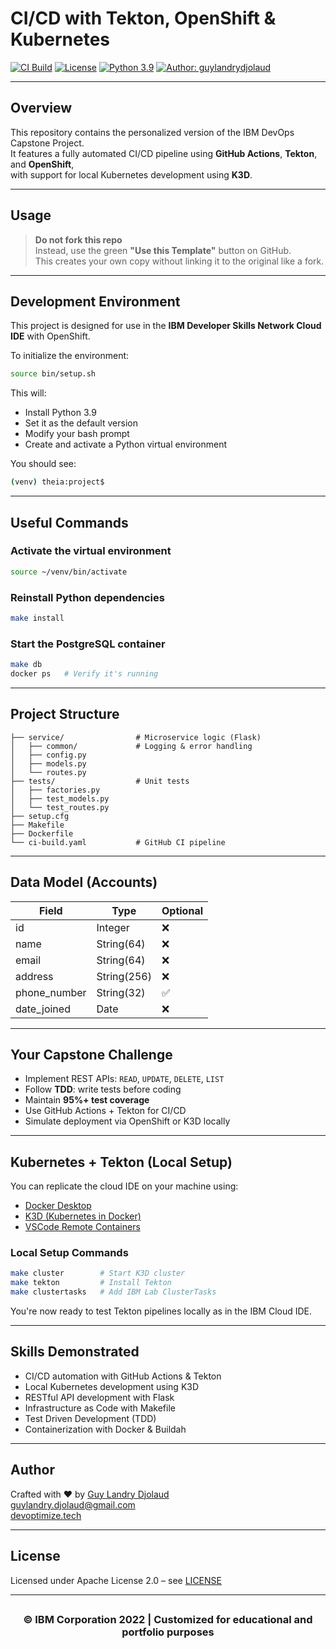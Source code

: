 #  CI/CD with Tekton, OpenShift & Kubernetes

[![CI Build](https://github.com/gld145/devops-capstone-project/actions/workflows/ci-build.yaml/badge.svg)](https://github.com/gld145/devops-capstone-project/actions)
[![License](https://img.shields.io/badge/License-Apache%202.0-blue.svg)](https://opensource.org/licenses/Apache-2.0)
[![Python 3.9](https://img.shields.io/badge/Python-3.9-green.svg)](https://www.python.org/downloads/release/python-390/)
[![Author: guylandrydjolaud](https://img.shields.io/badge/Author-guylandrydjolaud-orange)](https://github.com/guylandrydjolaud)

---

##  Overview

This repository contains the personalized version of the IBM DevOps Capstone Project.  
It features a fully automated CI/CD pipeline using **GitHub Actions**, **Tekton**, and **OpenShift**,  
with support for local Kubernetes development using **K3D**.

---

##  Usage

>  **Do not fork this repo**  
Instead, use the green **"Use this Template"** button on GitHub.  
This creates your own copy without linking it to the original like a fork.

---

##  Development Environment

This project is designed for use in the **IBM Developer Skills Network Cloud IDE** with OpenShift.

To initialize the environment:

```bash
source bin/setup.sh
```

This will:

- Install Python 3.9
- Set it as the default version
- Modify your bash prompt
- Create and activate a Python virtual environment

You should see:

```bash
(venv) theia:project$
```

---

##  Useful Commands

### Activate the virtual environment

```bash
source ~/venv/bin/activate
```

### Reinstall Python dependencies

```bash
make install
```

### Start the PostgreSQL container

```bash
make db
docker ps   # Verify it's running
```

---

##  Project Structure

```text
├── service/                # Microservice logic (Flask)
│   ├── common/             # Logging & error handling
│   ├── config.py
│   ├── models.py
│   └── routes.py
├── tests/                  # Unit tests
│   ├── factories.py
│   ├── test_models.py
│   └── test_routes.py
├── setup.cfg
├── Makefile
├── Dockerfile
└── ci-build.yaml           # GitHub CI pipeline
```

---

##  Data Model (Accounts)

| Field         | Type        | Optional |
|---------------|-------------|----------|
| id            | Integer     | ❌       |
| name          | String(64)  | ❌       |
| email         | String(64)  | ❌       |
| address       | String(256) | ❌       |
| phone_number  | String(32)  | ✅       |
| date_joined   | Date        | ❌       |

---

##  Your Capstone Challenge

- Implement REST APIs: `READ`, `UPDATE`, `DELETE`, `LIST`
- Follow **TDD**: write tests before coding
- Maintain **95%+ test coverage**
- Use GitHub Actions + Tekton for CI/CD
- Simulate deployment via OpenShift or K3D locally

---

##  Kubernetes + Tekton (Local Setup)

You can replicate the cloud IDE on your machine using:

- [Docker Desktop](https://www.docker.com/products/docker-desktop)
- [K3D (Kubernetes in Docker)](https://k3d.io/)
- [VSCode Remote Containers](https://marketplace.visualstudio.com/items?itemName=ms-vscode-remote.remote-containers)

### Local Setup Commands

```bash
make cluster        # Start K3D cluster
make tekton         # Install Tekton
make clustertasks   # Add IBM Lab ClusterTasks
```

You're now ready to test Tekton pipelines locally as in the IBM Cloud IDE.

---

##  Skills Demonstrated

- CI/CD automation with GitHub Actions & Tekton
- Local Kubernetes development using K3D
- RESTful API development with Flask
- Infrastructure as Code with Makefile
- Test Driven Development (TDD)
- Containerization with Docker & Buildah

---

##  Author

Crafted with ❤️ by [Guy Landry Djolaud](https://github.com/guylandrydjolaud)  
 guylandry.djolaud@gmail.com  
 [devoptimize.tech](https://devoptimize.tech)

---

##  License

Licensed under Apache License 2.0 – see [LICENSE](LICENSE)

---

## <h3 align="center">© IBM Corporation 2022 | Customized for educational and portfolio purposes</h3>
